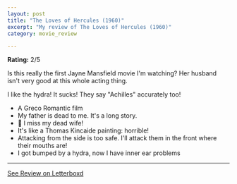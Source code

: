 ```yaml
---
layout: post
title: "The Loves of Hercules (1960)"
excerpt: "My review of The Loves of Hercules (1960)"
category: movie_review

---
```


**Rating:** 2/5

Is this really the first Jayne Mansfield movie I'm watching? Her husband isn't very good at this whole acting thing.

I like the hydra! It sucks! They say "Achilles" accurately too!

* A Greco Romantic film
* My father is dead to me. It's a long story.
* 🎵 I miss my dead wife!
* It's like a Thomas Kincaide painting: horrible!
* Attacking from the side is too safe. I'll attack them in the front where their mouths are!
* I got bumped by a hydra, now I have inner ear problems

<hr>

[See Review on Letterboxd](https://boxd.it/6pvL4p)
